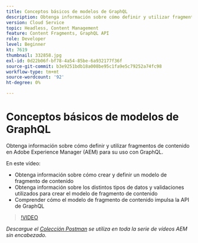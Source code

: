 ```yaml
---
title: Conceptos básicos de modelos de GraphQL
description: Obtenga información sobre cómo definir y utilizar fragmentos de contenido en Adobe Experience Manager (AEM) para su uso con GraphQL.
version: Cloud Service
topic: Headless, Content Management
feature: Content Fragments, GraphQL API
role: Developer
level: Beginner
kt: 7619
thumbnail: 332858.jpg
exl-id: 0d22b06f-bf78-4a54-85be-6a932177f36f
source-git-commit: b3e9251bdb18a008be95c1fa9e5c79252a74fc98
workflow-type: tm+mt
source-wordcount: '92'
ht-degree: 0%

---
```


# Conceptos básicos de modelos de GraphQL

Obtenga información sobre cómo definir y utilizar fragmentos de contenido en Adobe Experience Manager (AEM) para su uso con GraphQL.

En este vídeo:

+ Obtenga información sobre cómo crear y definir un modelo de fragmento de contenido
+ Obtenga información sobre los distintos tipos de datos y validaciones utilizados para crear el modelo de fragmento de contenido
+ Comprender cómo el modelo de fragmento de contenido impulsa la API de GraphQL

>[!VIDEO](https://video.tv.adobe.com/v/332858?quality=12&learn=on)

_Descargue el [Colección Postman](./assets/aem-headless-video-series.postman_collection.json) se utiliza en toda la serie de vídeos AEM sin encabezado._
